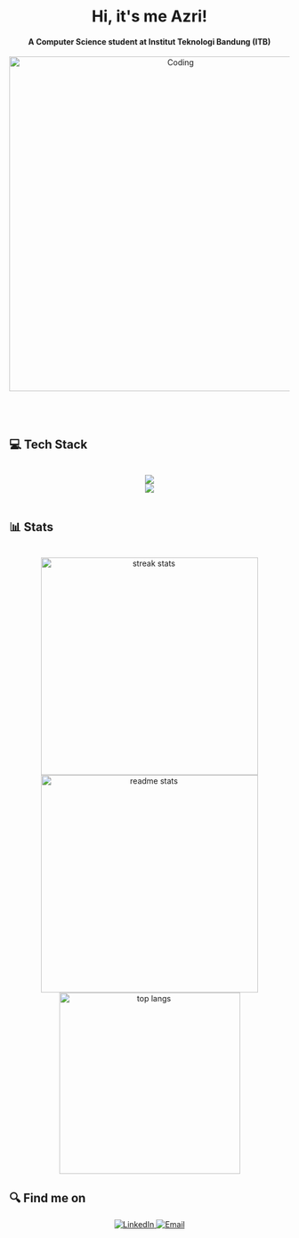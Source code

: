 <h1 align= "center"> Hi, it's me Azri!</h1>
<h4 align="center">A Computer Science student at Institut Teknologi Bandung (ITB)</h4>

<div align="center">
  <img align="center" alt="Coding" width="600" src="https://i.pinimg.com/originals/8a/99/92/8a9992b3c8c037a61a2899b775eba9bb.gif">
</div>
<br clear="both"><br>

<br>
<h2 align="left"> 💻 Tech Stack </h2>
<br/>
<div align="center">
  <a href="https://skillicons.dev">
    <img src="https://skillicons.dev/icons?i=python,c,cpp,cs" /> <br>
    <img src="https://skillicons.dev/icons?i=github,html,css,vscode,figma,git,ubuntu,kali" />
  </a>
</div>
<br>
<h2 align="left"> 📊 Stats </h2>
<br>
<div align="center">
  <img width=390 src="https://streak-stats.demolab.com/?user=AzriVz&count_private=true&theme=cobalt&border_radius=10" alt="streak stats"/>
  <img width=390 src="https://github-readme-stats.vercel.app/api?username=AzriVz&count_private=true&show_icons&theme=cobalt&rank_icon=github&border_radius=10" alt="readme stats" />
  <br/>
  <img width=325 align="center" src="https://github-readme-stats.vercel.app/api/top-langs/?username=AzriVz&hide=HTML&langs_count=5&layout=compact&theme=cobalt&border_radius=10&size_weight=0.5&count_weight=0.5&exclude_repo=github-readme-stats" alt="top langs" />
</div>

<h2 align="left"> 🔍 Find me on </h2>
<div align="center">
  <a href="https://www.linkedin.com/in/azriarzaq/">
    <img src="https://img.shields.io/badge/LinkedIn-0077B5?style=for-the-badge&logo=linkedin&logoColor=white" alt="LinkedIn"/>
  </a>
  <a href="mailto:azri.pohan@gmail.com">
    <img src="https://img.shields.io/badge/Email-D14836?style=for-the-badge&logo=gmail&logoColor=white" alt="Email"/>
  </a>
</div>

